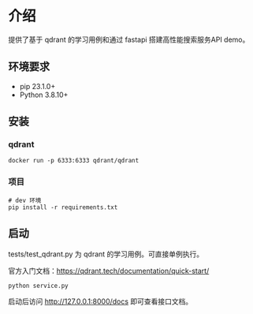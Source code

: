 # 介绍

提供了基于 qdrant 的学习用例和通过 fastapi 搭建高性能搜索服务API demo。

## 环境要求

- pip 23.1.0+
- Python 3.8.10+

## 安装

### qdrant
```shell
docker run -p 6333:6333 qdrant/qdrant
```

### 项目
```shell
# dev 环境
pip install -r requirements.txt
```

## 启动

tests/test_qdrant.py 为 qdrant 的学习用例。可直接单例执行。

官方入门文档：https://qdrant.tech/documentation/quick-start/

```shell
python service.py
```

启动后访问 http://127.0.0.1:8000/docs 即可查看接口文档。
